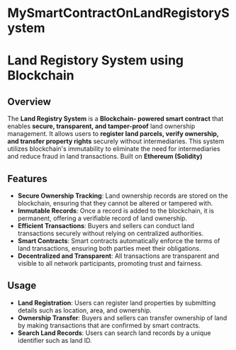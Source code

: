 # MySmartContractOnLandRegistorySystem
# Land Registory System using Blockchain

## Overview
The **Land Registry System** is a  **Blockchain- powered smart contract** that enables **secure, transparent, and tamper-proof** land ownership management. It allows users to **register land parcels, verify ownership, and transfer property rights** securely without intermediaries.
This system utilizes blockchain's immutability to eliminate the need for intermediaries and reduce fraud in land transactions.
Built on **Ethereum (Solidity)** 

## Features
- **Secure Ownership Tracking**: Land ownership records are stored on the blockchain, ensuring that they cannot be altered or tampered with.
- **Immutable Records**: Once a record is added to the blockchain, it is permanent, offering a verifiable record of land ownership.
- **Efficient Transactions**: Buyers and sellers can conduct land transactions securely without relying on centralized authorities.
- **Smart Contracts**: Smart contracts automatically enforce the terms of land transactions, ensuring both parties meet their obligations.
- **Decentralized and Transparent**: All transactions are transparent and visible to all network participants, promoting trust and fairness.



## Usage

- **Land Registration**: Users can register land properties by submitting details such as location, area, and ownership.
- **Ownership Transfer**: Buyers and sellers can transfer ownership of land by making transactions that are confirmed by smart contracts.
- **Search Land Records**: Users can search land records by a unique identifier such as land ID.


